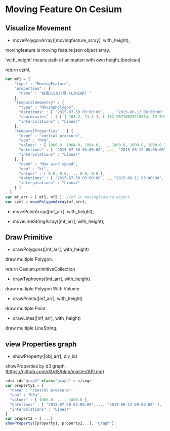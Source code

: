 # Moving Feature On Cesium

## Visualize Movement

* movePolygonArray([movingfeature_array], with_height);

movingfeature is moving feature json object array.

'with_height' means path of animation with own height.(boolean)

return czml.

```js
var mf1 = {
    "type" : "MovingFeature",
    "properties" : {
      "name" : "台風201513号 (LINEAR) "
    },
    "temporalGeometry" : {
      "type" : "MovingPolygon",
      "datetimes" : [ "2015-07-30 03:00:00",..., "2015-08-12 09:00:00" ],
      "coordinates" : [ [ [ 163.2, 13.3 ], [ 162.90710678118654, 12.592893218813453 ], ..., [ 123.7, 33.3 ], [ 124.57867965644036, 35.42132034355964 ], [ 126.7, 36.3 ], [ 128.82132034355965, 35.42132034355964 ], [ 129.7, 33.3 ] ] ],
      "interpolations" : "Linear"
    },
    "temporalProperties" : [ {
      "name" : "central pressure",
      "uom" : "hPa",
      "values" : [ 1006.0, 1004.0, 1004.0,..., 1000.0, 1000.0, 1000.0 ],
      "datetimes" : [ "2015-07-30 03:00:00", ..., "2015-08-12 09:00:00" ],
      "interpolations" : "Linear"
    }, {
      "name" : "Max wind speed",
      "uom" : "kt",
      "values" : [ 0.0, 0.0,..., 0.0, 0.0 ],
      "datetimes" : [ "2015-07-30 03:00:00",.., "2015-08-11 03:00:00", "2015-08-11 09:00:00", "2015-08-11 15:00:00", "2015-08-11 21:00:00", "2015-08-12 03:00:00", "2015-08-12 09:00:00" ],
      "interpolations" : "Linear"
    } ]
  }
var mf_arr = [ mf1, mf2 ]; //mf is movingfeature object.
var czml = movePolygonArray(mf_arr);
```

* movePointArray([mf_arr], with_height);

* moveLineStringArray([mf_arr], with_height);

## Draw Primitive

* drawPolygons([mf_arr], with_height)

draw multiple Polygon.

return Cesium.primitiveCollection

* drawTyphoons([mf_arr], with_height)

draw multiple Polygon With Volume.

* drawPoints([mf_arr], with_height)

draw multiple Point.

* drawLines([mf_arr], with_height)

draw multiple LineString.

## view Properties graph

* showProperty([obj_arr], div_id)

showProperties by d3 graph. (https://github.com/d3/d3/blob/master/API.md)

```js
<div id="graph" class="graph" > </svg>
var property1 = {
  "name" : "central pressure",
  "uom" : "hPa",
  "values" : [ 1006.0, ..., 1000.0 ],
  "datetimes" : [ "2015-07-30 03:00:00",..., "2015-08-12 09:00:00" ],
  "interpolations" : "Linear"
}
var propert2 = { ...}
showProperty([property1, property2,..], 'graph');
```
